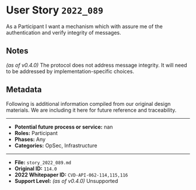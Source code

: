
# User Story `2022_089` #

As a Participant I want a mechanism which with assure me of the authentication and verify integrity of messages.

## Notes ##

*(as of v0.4.0)*
The protocol does not address message integrity. It will need to be addressed by implementation-specific choices.


## Metadata ##

Following is additional information compiled from our original design materials.
We are including it here for future reference and traceability.

---

- **Potential future process or service:** nan
- **Roles:** Participant
- **Phases:** Any
- **Categories:** OpSec, Infrastructure

---

- **File:** `story_2022_089.md`
- **Original ID:** `114.0`
- **2022 Whitepaper ID:** `CVD-API-062-114,115,116`
- **Support Level:** *(as of v0.4.0)* Unsupported
